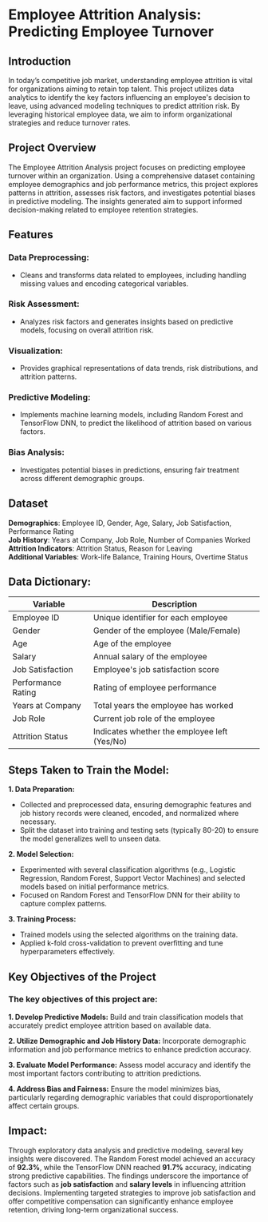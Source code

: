 # Employee Attrition Analysis: Predicting Employee Turnover

## Introduction
In today’s competitive job market, understanding employee attrition is vital for organizations aiming to retain top talent. This project utilizes data analytics to identify the key factors influencing an employee's decision to leave, using advanced modeling techniques to predict attrition risk. By leveraging historical employee data, we aim to inform organizational strategies and reduce turnover rates.




## Project Overview
The Employee Attrition Analysis project focuses on predicting employee turnover within an organization. Using a comprehensive dataset containing employee demographics and job performance metrics, this project explores patterns in attrition, assesses risk factors, and investigates potential biases in predictive modeling. The insights generated aim to support informed decision-making related to employee retention strategies.

## Features

### Data Preprocessing:
- Cleans and transforms data related to employees, including handling missing values and encoding categorical variables.

### Risk Assessment:
- Analyzes risk factors and generates insights based on predictive models, focusing on overall attrition risk.

### Visualization:
- Provides graphical representations of data trends, risk distributions, and attrition patterns.

### Predictive Modeling: 
- Implements machine learning models, including Random Forest and TensorFlow DNN, to predict the likelihood of attrition based on various factors.

### Bias Analysis:
- Investigates potential biases in predictions, ensuring fair treatment across different demographic groups.

## Dataset
**Demographics**: Employee ID, Gender, Age, Salary, Job Satisfaction, Performance Rating  
**Job History**: Years at Company, Job Role, Number of Companies Worked  
**Attrition Indicators**: Attrition Status, Reason for Leaving  
**Additional Variables**: Work-life Balance, Training Hours, Overtime Status

## Data Dictionary:
| Variable                | Description                                 | 
|-------------------------|---------------------------------------------|
| Employee ID             | Unique identifier for each employee        |
| Gender                  | Gender of the employee (Male/Female)      |
| Age                     | Age of the employee                        | 
| Salary                  | Annual salary of the employee              |
| Job Satisfaction        | Employee's job satisfaction score          |
| Performance Rating      | Rating of employee performance              |
| Years at Company        | Total years the employee has worked        |
| Job Role                | Current job role of the employee           |
| Attrition Status        | Indicates whether the employee left (Yes/No) |



## Steps Taken to Train the Model:
**1. Data Preparation:**
- Collected and preprocessed data, ensuring demographic features and job history records were cleaned, encoded, and normalized where necessary. 
- Split the dataset into training and testing sets (typically 80-20) to ensure the model generalizes well to unseen data.

**2. Model Selection:**
- Experimented with several classification algorithms (e.g., Logistic Regression, Random Forest, Support Vector Machines) and selected models based on initial performance metrics.
- Focused on Random Forest and TensorFlow DNN for their ability to capture complex patterns.

**3. Training Process:**
- Trained models using the selected algorithms on the training data.
- Applied k-fold cross-validation to prevent overfitting and tune hyperparameters effectively.

## Key Objectives of the Project
### The key objectives of this project are:
**1. Develop Predictive Models:** Build and train classification models that accurately predict employee attrition based on available data.

**2. Utilize Demographic and Job History Data:** Incorporate demographic information and job performance metrics to enhance prediction accuracy.

**3. Evaluate Model Performance:** Assess model accuracy and identify the most important factors contributing to attrition predictions.

**4. Address Bias and Fairness:** Ensure the model minimizes bias, particularly regarding demographic variables that could disproportionately affect certain groups.

## Impact:
Through exploratory data analysis and predictive modeling, several key insights were discovered. The Random Forest model achieved an accuracy of **92.3%**, while the TensorFlow DNN reached **91.7%** accuracy, indicating strong predictive capabilities. The findings underscore the importance of factors such as **job satisfaction** and **salary levels** in influencing attrition decisions. Implementing targeted strategies to improve job satisfaction and offer competitive compensation can significantly enhance employee retention, driving long-term organizational success.
